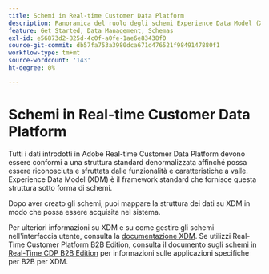 ```yaml
---
title: Schemi in Real-time Customer Data Platform
description: Panoramica del ruolo degli schemi Experience Data Model (XDM) in Adobe Real-time Customer Data Platform.
feature: Get Started, Data Management, Schemas
exl-id: e56873d2-825d-4c0f-a0fe-1ae6e83438f0
source-git-commit: db57fa753a3980dca671d476521f9849147880f1
workflow-type: tm+mt
source-wordcount: '143'
ht-degree: 0%

---
```


# Schemi in Real-time Customer Data Platform

Tutti i dati introdotti in Adobe Real-time Customer Data Platform devono essere conformi a una struttura standard denormalizzata affinché possa essere riconosciuta e sfruttata dalle funzionalità e caratteristiche a valle. Experience Data Model (XDM) è il framework standard che fornisce questa struttura sotto forma di schemi.

Dopo aver creato gli schemi, puoi mappare la struttura dei dati su XDM in modo che possa essere acquisita nel sistema.

Per ulteriori informazioni su XDM e su come gestire gli schemi nell&#39;interfaccia utente, consulta la [documentazione XDM](../../xdm/home.md). Se utilizzi Real-Time Customer Platform B2B Edition, consulta il documento sugli [schemi in Real-Time CDP B2B Edition](./b2b.md) per informazioni sulle applicazioni specifiche per B2B per XDM.
